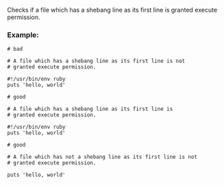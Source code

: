 Checks if a file which has a shebang line as
its first line is granted execute permission.

### Example:
    # bad

    # A file which has a shebang line as its first line is not
    # granted execute permission.

    #!/usr/bin/env ruby
    puts 'hello, world'

    # good

    # A file which has a shebang line as its first line is
    # granted execute permission.

    #!/usr/bin/env ruby
    puts 'hello, world'

    # good

    # A file which has not a shebang line as its first line is not
    # granted execute permission.

    puts 'hello, world'
